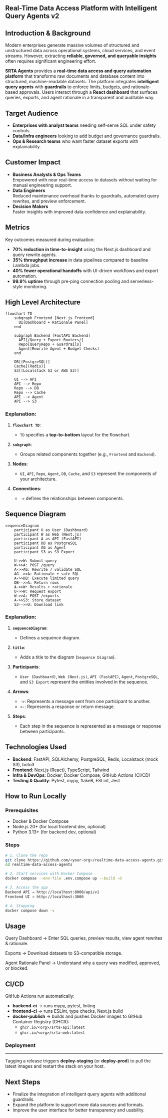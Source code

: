 ## Real-Time Data Access Platform with Intelligent Query Agents v2

## Introduction & Background
Modern enterprises generate massive volumes of structured and unstructured data across operational systems, cloud services, and event streams. However, extracting **reliable, governed, and queryable insights** often requires significant engineering effort.

**SRTA Agents** provides a **real-time data access and query automation platform** that transforms raw documents and database content into structured, machine-readable datasets. The platform integrates **intelligent query agents** with **guardrails** to enforce limits, budgets, and rationale-based approvals. Users interact through a **React dashboard** that surfaces queries, exports, and agent rationale in a transparent and auditable way.

## **Target Audience**
- **Enterprises with analyst teams** needing self-serve SQL under safety controls.
- **Data/Infra engineers** looking to add budget and governance guardrails.
- **Ops & Research teams** who want faster dataset exports with explainability.

## Customer Impact
- **Business Analysts & Ops Teams**  
  Empowered with near real-time access to datasets without waiting for manual engineering support.  
- **Data Engineers**  
  Reduced maintenance overhead thanks to guardrails, automated query rewrites, and preview enforcement.  
- **Decision Makers**  
  Faster insights with improved data confidence and explainability.

## Metrics
Key outcomes measured during evaluation:
- **70% reduction in time-to-insight** using the Next.js dashboard and query rewrite agents.  
- **35% throughput increase** in data pipelines compared to baseline Lambda jobs.  
- **40% fewer operational handoffs** with UI-driven workflows and export automation.  
- **99.9% uptime** through pre-ping connection pooling and serverless-style monitoring.  

## High Level Architecture

```mermaid
flowchart TD
    subgraph Frontend [Next.js Frontend]
      UI[Dashboard + Rationale Panel]
    end

    subgraph Backend [FastAPI Backend]
      API[/Query + Export Routers/]
      Repo[QueryRepo + Guardrails]
      Agent[Rewrite Agent + Budget Checks]
    end

    DB[(PostgreSQL)]
    Cache[(Redis)]
    S3[(Localstack S3 or AWS S3)]

    UI --> API
    API --> Repo
    Repo --> DB
    Repo --> Cache
    API --> Agent
    API --> S3
```

### Explanation:
1. **`flowchart TD`**:
   - `TD` specifies a **top-to-bottom** layout for the flowchart.

2. **`subgraph`**:
   - Groups related components together (e.g., `Frontend` and `Backend`).

3. **Nodes**:
   - `UI`, `API`, `Repo`, `Agent`, `DB`, `Cache`, and `S3` represent the components of your architecture.

4. **Connections**:
   - `->` defines the relationships between components.

## Sequence Diagram

```mermaid
sequenceDiagram
    participant U as User (Dashboard)
    participant W as Web (Next.js)
    participant A as API (FastAPI)
    participant DB as PostgreSQL
    participant AG as Agent
    participant S3 as S3 Export

    U->>W: Submit query
    W->>A: POST /query
    A->>AG: Rewrite / validate SQL
    AG-->>A: Rationale + safe SQL
    A->>DB: Execute limited query
    DB-->>A: Return rows
    A->>W: Results + rationale
    U->>W: Request export
    W->>A: POST /exports
    A->>S3: Store dataset
    S3-->>U: Download link

```

### Explanation:
1. **`sequenceDiagram`**:
   - Defines a sequence diagram.

2. **`title`**:
   - Adds a title to the diagram (`Sequence Diagram`).

3. **Participants**:
   - `User (Dashboard)`, `Web (Next.js)`, `API (FastAPI)`, `Agent`, `PostgreSQL`, and `S3 Export` represent the entities involved in the sequence.

4. **Arrows**:
   - `->`: Represents a message sent from one participant to another.
   - `<-`: Represents a response or return message.

5. **Steps**:
   - Each step in the sequence is represented as a message or response between participants.

##  Technologies Used
- **Backend**: FastAPI, SQLAlchemy, PostgreSQL, Redis, Localstack (mock S3), boto3  
- **Frontend**: Next.js (React), TypeScript, Tailwind  
- **Infra & DevOps**: Docker, Docker Compose, GitHub Actions (CI/CD)  
- **Testing & Quality**: Pytest, mypy, flake8, ESLint, Jest  

## How to Run Locally

### Prerequisites
- Docker & Docker Compose  
- Node.js 20+ (for local frontend dev, optional)  
- Python 3.13+ (for backend dev, optional)  

### Steps
```bash
# 1. Clone the repo
git clone https://github.com/<your-org>/realtime-data-access-agents.git
cd realtime-data-access-agents

# 2. Start services with Docker Compose
docker compose --env-file .env.compose up --build -d

# 3. Access the app
Backend API → http://localhost:8000/api/v1
Frontend UI → http://localhost:3000

# 4. Stopping
docker compose down -v
```

## **Usage**
Query Dashboard → Enter SQL queries, preview results, view agent rewrites & rationale.

Exports → Download datasets to S3-compatible storage.

Agent Rationale Panel → Understand why a query was modified, approved, or blocked.

## **CI/CD**
GitHub Actions run automatically:
- **backend-ci** → runs mypy, pytest, linting
- **frontend-ci** → runs ESLint, type checks, Next.js build
- **docker-publish** → builds and pushes Docker images to GitHub Container Registry (GHCR):
  - `ghcr.io/<org>/srta-api:latest`
  - `ghcr.io/<org>/srta-web:latest`

### **Deployment**
----
Tagging a release triggers **deploy-staging** (or **deploy-prod**) to pull the latest images and restart the stack on your host.


## **Next Steps**
- Finalize the integration of intelligent query agents with additional guardrails.
- Expand the platform to support more data sources and formats.
- Improve the user interface for better transparency and usability.
 